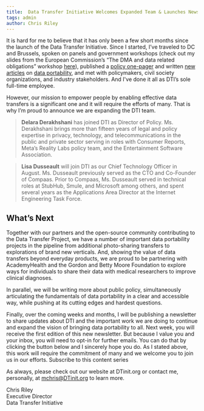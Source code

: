 ```yaml
---
title:  Data Transfer Initiative Welcomes Expanded Team & Launches Newsletter
tags: admin
author: Chris Riley
---
```


It is hard for me to believe that it has only been a few short months since the launch of the Data Transfer Initiative. Since I started, I’ve traveled to DC and Brussels, spoken on panels and government workshops (check out my slides from the European Commission’s “The DMA and data related obligations” workshop [here](https://dtinit.us21.list-manage.com/track/click?u=3ba10a090b97c2dc608fd780e&id=c9878cc7a6&e=54811e5924)), published a [policy one-pager](https://dtinit.us21.list-manage.com/track/click?u=3ba10a090b97c2dc608fd780e&id=34b1d4dcca&e=54811e5924) and written [new articles](https://dtinit.us21.list-manage.com/track/click?u=3ba10a090b97c2dc608fd780e&id=8b1db241df&e=54811e5924) on [data portability](https://dtinit.us21.list-manage.com/track/click?u=3ba10a090b97c2dc608fd780e&id=16db51fc9b&e=54811e5924), and met with policymakers, civil society organizations, and industry stakeholders. And I've done it all as DTI’s sole full-time employee.

However, our mission to empower people by enabling effective data transfers is a significant one and it will require the efforts of many. That is why I’m proud to announce we are expanding the DTI team.

> **Delara Derakhshani** has joined DTI as Director of Policy. Ms. Derakhshani brings more than fifteen years of legal and policy expertise in privacy, technology, and telecommunications in the public and private sector serving in roles with Consumer Reports, Meta’s Reality Labs policy team, and the Entertainment Software Association.

> **Lisa Dusseault** will join DTI as our Chief Technology Officer in August. Ms. Dusseault previously served as the CTO and Co-Founder of Compaas. Prior to Compaas, Ms. Dusseault served in technical roles at StubHub, Smule, and Microsoft among others, and spent several years as the Applications Area Director at the Internet Engineering Task Force.

## What’s Next

Together with our partners and the open-source community contributing to the Data Transfer Project, we have a number of important data portability projects in the pipeline from additional photo-sharing transfers to explorations of brand new verticals. And, showing the value of data transfers beyond everyday products, we are proud to be partnering with AcademyHealth and the Gordon and Betty Moore Foundation to explore ways for individuals to share their data with medical researchers to improve clinical diagnoses.


In parallel, we will be writing more about public policy, simultaneously articulating the fundamentals of data portability in a clear and accessible way, while pushing at its cutting edges and hardest questions.


Finally, over the coming weeks and months, I will be publishing a newsletter to share updates about DTI and the important work we are doing to continue and expand the vision of bringing data portability to all. Next week, you will receive the first edition of this new newsletter. But because I value you and your inbox, you will need to opt-in for further emails. You can do that by clicking the button below and I sincerely hope you do. As I stated above, this work will require the commitment of many and we welcome you to join us in our efforts.
Subscribe to this content series

As always, please check out our website at DTinit.org or contact me, personally, at mchris@DTinit.org to learn more.

Chris Riley<br/>
Executive Director<br/>
Data Transfer Initiative<br/>
